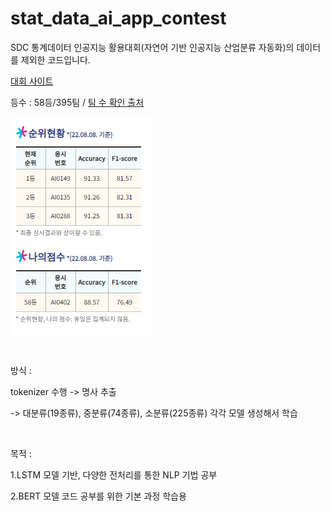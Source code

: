 # stat_data_ai_app_contest
SDC 통계데이터 인공지능 활용대회(자연어 기반 인공지능 산업분류 자동화)의 데이터를 제외한 코드입니다.

[대회 사이트](https://data.kostat.go.kr/sbchome/contents/cntPage.do?cntntsId=CNTS_000000000000575&amp;amp;curMenuNo=OPT_09_03_00_0)

등수 : 58등/395팀 / [팀 수 확인 출처](https://www.boannews.com/media/view.asp?idx=106557)

![](https://github.com/bluemumin/stat_data_ai_app_contest/blob/main/%EB%93%B1%EC%88%98.PNG)

<br/>

방식 : 

tokenizer 수행 -> 명사 추출

-> 대분류(19종류), 중분류(74종류), 소분류(225종류) 각각 모델 생성해서 학습

<br/>

목적 : 

1.LSTM 모델 기반, 다양한 전처리를 통한 NLP 기법 공부

2.BERT 모델 코드 공부를 위한 기본 과정 학습용